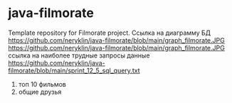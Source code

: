 # java-filmorate
Template repository for Filmorate project.
Ссылка на диаграмму БД
https://github.com/neryklin/java-filmorate/blob/main/graph_filmorate.JPG
<picture>
https://github.com/neryklin/java-filmorate/blob/main/graph_filmorate.JPG
</picture>
ссылка на наиболее трудные запросы данные
https://github.com/neryklin/java-filmorate/blob/main/sprint_12_5_sql_query.txt
1. топ 10 фильмов
2. общие друзья
   

